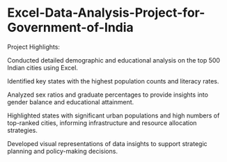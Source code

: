 # Excel-Data-Analysis-Project-for-Government-of-India

Project Highlights:

Conducted detailed demographic and educational analysis on the top 500 Indian cities using Excel.

Identified key states with the highest population counts and literacy rates.

Analyzed sex ratios and graduate percentages to provide insights into gender balance and educational attainment.

Highlighted states with significant urban populations and high numbers of top-ranked cities, informing infrastructure and resource allocation strategies.

Developed visual representations of data insights to support strategic planning and policy-making decisions.
